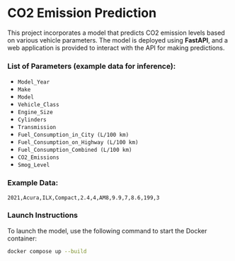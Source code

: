 # CO2 Emission Prediction

This project incorporates a model that predicts CO2 emission levels based on various vehicle parameters. The model is deployed using **FastAPI**, and a web application is provided to interact with the API for making predictions.

### List of Parameters (example data for inference):
- `Model_Year`
- `Make`
- `Model`
- `Vehicle_Class`
- `Engine_Size`
- `Cylinders`
- `Transmission`
- `Fuel_Consumption_in_City (L/100 km)`
- `Fuel_Consumption_on_Highway (L/100 km)`
- `Fuel_Consumption_Combined (L/100 km)`
- `CO2_Emissions`
- `Smog_Level`

### Example Data:
`2021,Acura,ILX,Compact,2.4,4,AM8,9.9,7,8.6,199,3`

### Launch Instructions

To launch the model, use the following command to start the Docker container:

```bash
docker compose up --build
